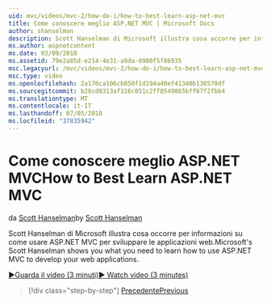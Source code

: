 ```yaml
---
uid: mvc/videos/mvc-2/how-do-i/how-to-best-learn-asp-net-mvc
title: Come conoscere meglio ASP.NET MVC | Microsoft Docs
author: shanselman
description: Scott Hanselman di Microsoft illustra cosa occorre per informazioni su come usare ASP.NET MVC per sviluppare le applicazioni web.
ms.author: aspnetcontent
ms.date: 03/09/2010
ms.assetid: 79e2a85d-e214-4e31-a9da-0980f5f86935
msc.legacyurl: /mvc/videos/mvc-2/how-do-i/how-to-best-learn-asp-net-mvc
msc.type: video
ms.openlocfilehash: 2a170ca106cb850f1d194a40ef41340b136570df
ms.sourcegitcommit: b28cd0313af316c051c2ff8549865bff67f2fbb4
ms.translationtype: MT
ms.contentlocale: it-IT
ms.lasthandoff: 07/05/2018
ms.locfileid: "37835942"
---
```

<a name="how-to-best-learn-aspnet-mvc"></a><span data-ttu-id="222af-103">Come conoscere meglio ASP.NET MVC</span><span class="sxs-lookup"><span data-stu-id="222af-103">How to Best Learn ASP.NET MVC</span></span>
====================
<span data-ttu-id="222af-104">da [Scott Hanselman](https://github.com/shanselman)</span><span class="sxs-lookup"><span data-stu-id="222af-104">by [Scott Hanselman](https://github.com/shanselman)</span></span>

<span data-ttu-id="222af-105">Scott Hanselman di Microsoft illustra cosa occorre per informazioni su come usare ASP.NET MVC per sviluppare le applicazioni web.</span><span class="sxs-lookup"><span data-stu-id="222af-105">Microsoft's Scott Hanselman shows you what you need to learn how to use ASP.NET MVC to develop your web applications.</span></span>

[<span data-ttu-id="222af-106">&#9654;Guarda il video (3 minuti)</span><span class="sxs-lookup"><span data-stu-id="222af-106">&#9654; Watch video (3 minutes)</span></span>](https://channel9.msdn.com/Blogs/ASP-NET-Site-Videos/how-to-best-learn-asp-net-mvc)

> [!div class="step-by-step"]
> [<span data-ttu-id="222af-107">Precedente</span><span class="sxs-lookup"><span data-stu-id="222af-107">Previous</span></span>](5-minute-introduction-to-aspnet-mvc.md)
